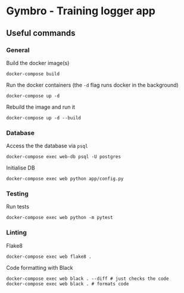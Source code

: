 # Gymbro - Training logger app

## Useful commands

### General

Build the docker image(s)

```
docker-compose build
```

Run the docker containers (the `-d` flag runs docker in the background)

```
docker-compose up -d
```

Rebuild the image and run it

```
docker-compose up -d --build
```

### Database

Access the the database via `psql`

```
docker-compose exec web-db psql -U postgres
```

Initialise DB

```
docker-compose exec web python app/config.py
```

### Testing

Run tests

```
docker-compose exec web python -m pytest
```

### Linting

Flake8

```
docker-compose exec web flake8 .
```

Code formatting with Black

```
docker-compose exec web black . --diff # just checks the code
docker-compose exec web black . # formats code
```

